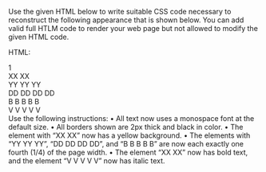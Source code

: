 Use the given HTML below to write suitable CSS code necessary to reconstruct the following
appearance that is shown below. You can add valid full HTLM code to render your web page
but not allowed to modify the given HTML code.

HTML:
<div>
<span>1</span>
<div id="div">XX XX</div>
</div>
<span class="div">YY YY YY</span>
<div>
<div class="div">DD DD DD DD</div>
<div id="span">B B B B B</div>
<div class="span">V V V V V</div>
</div>
Use the following instructions:
• All text now uses a monospace font at the default size.
• All borders shown are 2px thick and black in color.
• The element with “XX XX” now has a yellow background.
• The elements with “YY YY YY”, “DD DD DD DD”, and “B B B B B” are now each exactly
one fourth (1/4) of the page width.
• The element “XX XX” now has bold text, and the element “V V V V V” now has italic
text.

